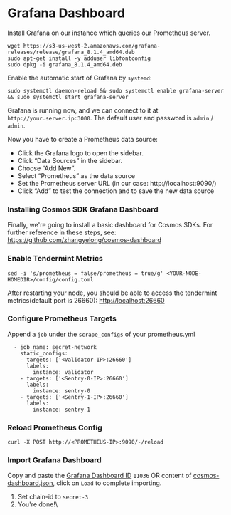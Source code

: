 # Grafana Dashboard

Install Grafana on our instance which queries our Prometheus server.

```
wget https://s3-us-west-2.amazonaws.com/grafana-releases/release/grafana_8.1.4_amd64.deb
sudo apt-get install -y adduser libfontconfig
sudo dpkg -i grafana_8.1.4_amd64.deb
```

Enable the automatic start of Grafana by `systemd`:

```
sudo systemctl daemon-reload && sudo systemctl enable grafana-server && sudo systemctl start grafana-server
```

Grafana is running now, and we can connect to it at `http://your.server.ip:3000`. The default user and password is `admin` / `admin`.

Now you have to create a Prometheus data source:&#x20;

* &#x20;Click the Grafana logo to open the sidebar.&#x20;
* Click “Data Sources” in the sidebar.&#x20;
* Choose “Add New”.&#x20;
* Select “Prometheus” as the data source
* Set the Prometheus server URL (in our case: http://localhost:9090/)
* Click “Add” to test the connection and to save the new data source

### Installing Cosmos SDK Grafana Dashboard <a href="#installing-cosmos-sdk-grafana-dashboard" id="installing-cosmos-sdk-grafana-dashboard"></a>

Finally, we're going to install a basic dashboard for Cosmos SDKs. For further reference in these steps, see: https://github.com/zhangyelong/cosmos-dashboard

### Enable Tendermint Metrics

```
sed -i 's/prometheus = false/prometheus = true/g' <YOUR-NODE-HOMEDIR>/config/config.toml
```

After restarting your node, you should be able to access the tendermint metrics(default port is 26660): [http://localhost:26660](http://localhost:26660/)

### Configure Prometheus Targets

Append a `job` under the `scrape_configs` of your prometheus.yml

```
  - job_name: secret-network
	static_configs:
	- targets: ['<Validator-IP>:26660']
	  labels:
		instance: validator
	- targets: ['<Sentry-0-IP>:26660']
	  labels:
		instance: sentry-0
	- targets: ['<Sentry-1-IP>:26660']
	  labels:
		instance: sentry-1
```

### Reload Prometheus Config

```
curl -X POST http://<PROMETHEUS-IP>:9090/-/reload
```

### Import Grafana Dashboard

Copy and paste the [Grafana Dashboard ID](https://grafana.com/grafana/dashboards/11036) `11036` OR content of [cosmos-dashboard.json](https://github.com/zhangyelong/cosmos-dashboard/blob/master/cosmos-dashboard.json), click on `Load` to complete importing.

1. Set chain-id to `secret-3`
2. You're done!\
